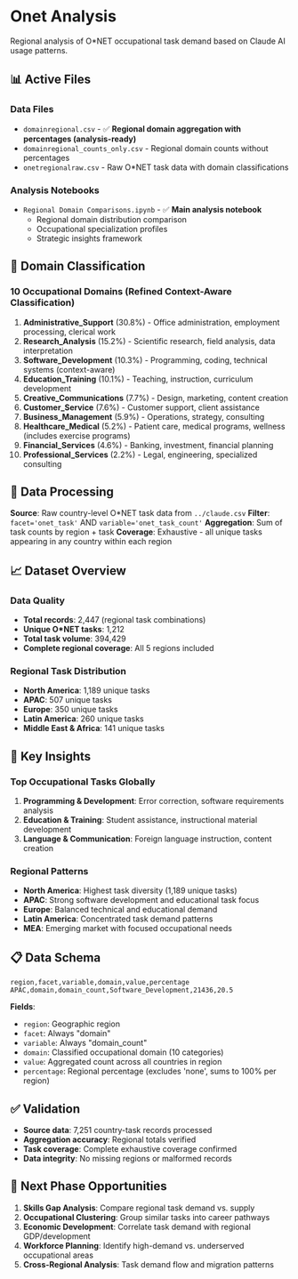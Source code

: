 # Onet Analysis

Regional analysis of O*NET occupational task demand based on Claude AI usage patterns.

## 📊 Active Files

### **Data Files**
- `domainregional.csv` - ✅ **Regional domain aggregation with percentages (analysis-ready)**
- `domainregional_counts_only.csv` - Regional domain counts without percentages
- `onetregionalraw.csv` - Raw O*NET task data with domain classifications

### **Analysis Notebooks**
- `Regional Domain Comparisons.ipynb` - ✅ **Main analysis notebook**
  - Regional domain distribution comparison
  - Occupational specialization profiles
  - Strategic insights framework

## 🎯 Domain Classification

### **10 Occupational Domains** (Refined Context-Aware Classification)
1. **Administrative_Support** (30.8%) - Office administration, employment processing, clerical work
2. **Research_Analysis** (15.2%) - Scientific research, field analysis, data interpretation
3. **Software_Development** (10.3%) - Programming, coding, technical systems (context-aware)
4. **Education_Training** (10.1%) - Teaching, instruction, curriculum development
5. **Creative_Communications** (7.7%) - Design, marketing, content creation
6. **Customer_Service** (7.6%) - Customer support, client assistance
7. **Business_Management** (5.9%) - Operations, strategy, consulting
8. **Healthcare_Medical** (5.2%) - Patient care, medical programs, wellness (includes exercise programs)
9. **Financial_Services** (4.6%) - Banking, investment, financial planning
10. **Professional_Services** (2.2%) - Legal, engineering, specialized consulting

## 🔄 Data Processing

**Source**: Raw country-level O*NET task data from `../claude.csv`
**Filter**: `facet='onet_task'` AND `variable='onet_task_count'`
**Aggregation**: Sum of task counts by region + task
**Coverage**: Exhaustive - all unique tasks appearing in any country within each region

## 📈 Dataset Overview

### **Data Quality**
- **Total records**: 2,447 (regional task combinations)
- **Unique O*NET tasks**: 1,212
- **Total task volume**: 394,429
- **Complete regional coverage**: All 5 regions included

### **Regional Task Distribution**
- **North America**: 1,189 unique tasks
- **APAC**: 507 unique tasks
- **Europe**: 350 unique tasks
- **Latin America**: 260 unique tasks
- **Middle East & Africa**: 141 unique tasks

## 🎯 Key Insights

### **Top Occupational Tasks Globally**
1. **Programming & Development**: Error correction, software requirements analysis
2. **Education & Training**: Student assistance, instructional material development
3. **Language & Communication**: Foreign language instruction, content creation

### **Regional Patterns**
- **North America**: Highest task diversity (1,189 unique tasks)
- **APAC**: Strong software development and educational task focus
- **Europe**: Balanced technical and educational demand
- **Latin America**: Concentrated task demand patterns
- **MEA**: Emerging market with focused occupational needs

## 📋 Data Schema

```csv
region,facet,variable,domain,value,percentage
APAC,domain,domain_count,Software_Development,21436,20.5
```

**Fields**:
- `region`: Geographic region
- `facet`: Always "domain"
- `variable`: Always "domain_count"
- `domain`: Classified occupational domain (10 categories)
- `value`: Aggregated count across all countries in region
- `percentage`: Regional percentage (excludes 'none', sums to 100% per region)

## ✅ Validation

- **Source data**: 7,251 country-task records processed
- **Aggregation accuracy**: Regional totals verified
- **Task coverage**: Complete exhaustive coverage confirmed
- **Data integrity**: No missing regions or malformed records

## 🚀 Next Phase Opportunities

1. **Skills Gap Analysis**: Compare regional task demand vs. supply
2. **Occupational Clustering**: Group similar tasks into career pathways
3. **Economic Development**: Correlate task demand with regional GDP/development
4. **Workforce Planning**: Identify high-demand vs. underserved occupational areas
5. **Cross-Regional Analysis**: Task demand flow and migration patterns